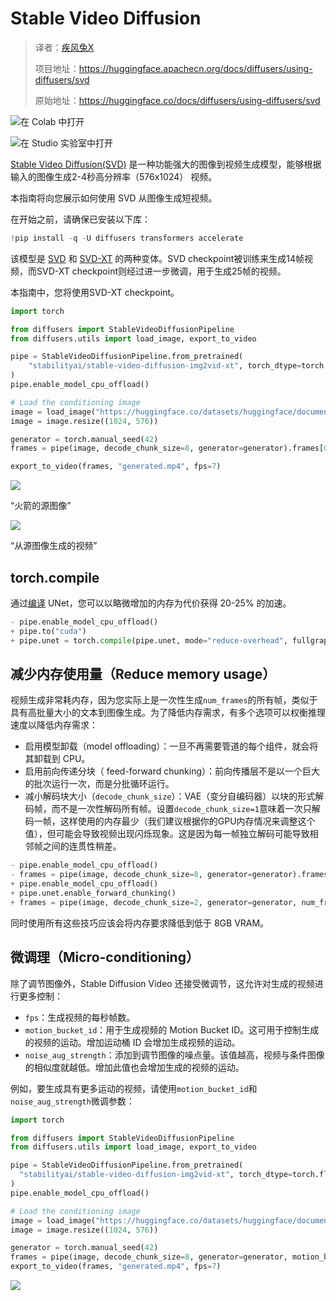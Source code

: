 # [](#stable-video-diffusion)Stable Video Diffusion

>译者：[疾风兔X](https://github.com/jifnegtu)
>
> 项目地址：<https://huggingface.apachecn.org/docs/diffusers/using-diffusers/svd>
>
> 原始地址：<https://huggingface.co/docs/diffusers/using-diffusers/svd>



![在 Colab 中打开](https://colab.research.google.com/assets/colab-badge.svg)

![在 Studio 实验室中打开](https://studiolab.sagemaker.aws/studiolab.svg)

[Stable Video Diffusion(SVD)](https://huggingface.co/papers/2311.15127) 是一种功能强大的图像到视频生成模型，能够根据输入的图像生成2-4秒高分辨率（576x1024） 视频。

本指南将向您展示如何使用 SVD 从图像生成短视频。

在开始之前，请确保已安装以下库：

```py
!pip install -q -U diffusers transformers accelerate 
```

该模型是 [SVD](https://huggingface.co/stabilityai/stable-video-diffusion-img2vid) 和 [SVD-XT](https://huggingface.co/stabilityai/stable-video-diffusion-img2vid-xt) 的两种变体。SVD checkpoint被训练来生成14帧视频，而SVD-XT checkpoint则经过进一步微调，用于生成25帧的视频。

本指南中，您将使用SVD-XT checkpoint。

```py
import torch

from diffusers import StableVideoDiffusionPipeline
from diffusers.utils import load_image, export_to_video

pipe = StableVideoDiffusionPipeline.from_pretrained(
    "stabilityai/stable-video-diffusion-img2vid-xt", torch_dtype=torch.float16, variant="fp16"
)
pipe.enable_model_cpu_offload()

# Load the conditioning image
image = load_image("https://huggingface.co/datasets/huggingface/documentation-images/resolve/main/diffusers/svd/rocket.png")
image = image.resize((1024, 576))

generator = torch.manual_seed(42)
frames = pipe(image, decode_chunk_size=8, generator=generator).frames[0]

export_to_video(frames, "generated.mp4", fps=7)
```
![](https://huggingface.co/datasets/huggingface/documentation-images/resolve/main/diffusers/svd/rocket.png)

“火箭的源图像”

![](https://huggingface.co/datasets/huggingface/documentation-images/resolve/main/diffusers/svd/output_rocket.gif)

“从源图像生成的视频”

## [](#torchcompile)torch.compile

通过[编译](../optimization/torch2.0#torchcompile) UNet，您可以以略微增加的内存为代价获得 20-25% 的加速。

```py
- pipe.enable_model_cpu_offload()
+ pipe.to("cuda")
+ pipe.unet = torch.compile(pipe.unet, mode="reduce-overhead", fullgraph=True)
```
## [](#reduce-memory-usage)减少内存使用量（Reduce memory usage）

视频生成非常耗内存，因为您实际上是一次性生成`num_frames`的所有帧，类似于具有高批量大小的文本到图像生成。为了降低内存需求，有多个选项可以权衡推理速度以降低内存需求：

+   启用模型卸载（model offloading）：一旦不再需要管道的每个组件，就会将其卸载到 CPU。
+   启用前向传递分块（ feed-forward chunking）：前向传播层不是以一个巨大的批次运行一次，而是分批循环运行。
+   减小解码块大小（`decode_chunk_size`）：VAE（变分自编码器）以块的形式解码帧，而不是一次性解码所有帧。设置`decode_chunk_size=1`意味着一次只解码一帧，这样使用的内存最少（我们建议根据你的GPU内存情况来调整这个值），但可能会导致视频出现闪烁现象。这是因为每一帧独立解码可能导致相邻帧之间的连贯性稍差。

```py
- pipe.enable_model_cpu_offload()
- frames = pipe(image, decode_chunk_size=8, generator=generator).frames[0]
+ pipe.enable_model_cpu_offload()
+ pipe.unet.enable_forward_chunking()
+ frames = pipe(image, decode_chunk_size=2, generator=generator, num_frames=25).frames[0]
```
同时使用所有这些技巧应该会将内存要求降低到低于 8GB VRAM。

## [](#micro-conditioning)微调理（Micro-conditioning）

除了调节图像外，Stable Diffusion Video 还接受微调节，这允许对生成的视频进行更多控制：

+   `fps`：生成视频的每秒帧数。
+   `motion_bucket_id`：用于生成视频的 Motion Bucket ID。这可用于控制生成的视频的运动。增加运动桶 ID 会增加生成视频的运动。
+   `noise_aug_strength`：添加到调节图像的噪点量。该值越高，视频与条件图像的相似度就越低。增加此值也会增加生成的视频的运动。

例如，要生成具有更多运动的视频，请使用`motion_bucket_id`和`noise_aug_strength`微调参数：

```py
import torch

from diffusers import StableVideoDiffusionPipeline
from diffusers.utils import load_image, export_to_video

pipe = StableVideoDiffusionPipeline.from_pretrained(
  "stabilityai/stable-video-diffusion-img2vid-xt", torch_dtype=torch.float16, variant="fp16"
)
pipe.enable_model_cpu_offload()

# Load the conditioning image
image = load_image("https://huggingface.co/datasets/huggingface/documentation-images/resolve/main/diffusers/svd/rocket.png")
image = image.resize((1024, 576))

generator = torch.manual_seed(42)
frames = pipe(image, decode_chunk_size=8, generator=generator, motion_bucket_id=180, noise_aug_strength=0.1).frames[0]
export_to_video(frames, "generated.mp4", fps=7)
```
![](https://huggingface.co/datasets/huggingface/documentation-images/resolve/main/diffusers/svd/output_rocket_with_conditions.gif)
